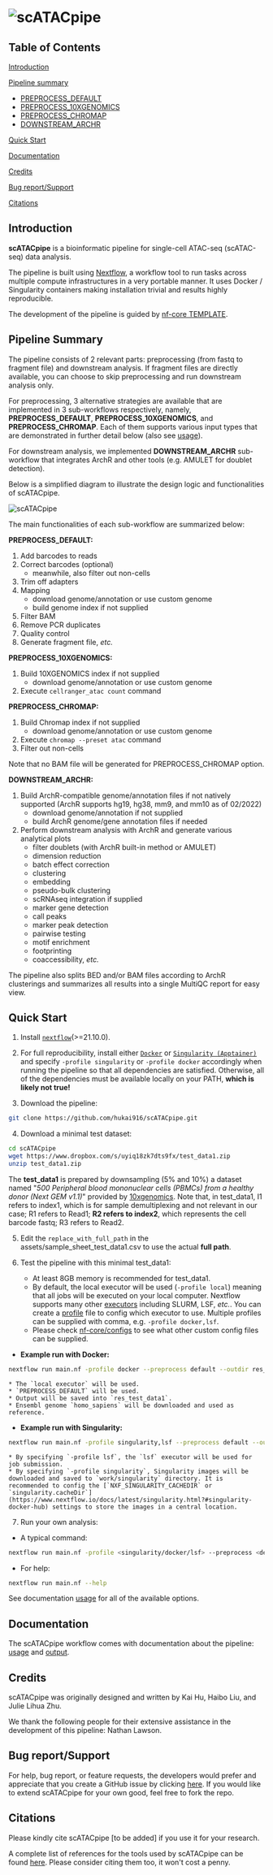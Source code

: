 # ![scATACpipe](docs/images/scATACpipe.png)

## Table of Contents
[Introduction](https://github.com/hukai916/scATACpipe/#introduction)

[Pipeline summary](https://github.com/hukai916/scATACpipe/#pipeline-summary)
- [PREPROCESS_DEFAULT](https://github.com/hukai916/scATACpipe/#preprocess_default)
- [PREPROCESS_10XGENOMICS](https://github.com/hukai916/scATACpipe/#preprocess_10xgenomics)
- [PREPROCESS_CHROMAP](https://github.com/hukai916/scATACpipe/#preprocess_chromap)
- [DOWNSTREAM_ARCHR](https://github.com/hukai916/scATACseqflow/#downstream_archr)

[Quick Start](https://github.com/hukai916/scATACpipe/#quick-start)

[Documentation](https://github.com/hukai916/scATACpipe/#documentation)

[Credits](https://github.com/hukai916/scATACpipe/#credits)

[Bug report/Support](https://github.com/hukai916/scATACpipe/#support)

[Citations](https://github.com/hukai916/scATACpipe/#citations)

## Introduction

**scATACpipe** is a bioinformatic pipeline for single-cell ATAC-seq (scATAC-seq) data analysis.

The pipeline is built using [Nextflow](https://www.nextflow.io), a workflow tool to run tasks across multiple compute infrastructures in a very portable manner. It uses Docker / Singularity containers making installation trivial and results highly reproducible.

The development of the pipeline is guided by  [nf-core TEMPLATE](https://github.com/nf-core/tools/tree/master/nf_core/pipeline-template).

## Pipeline Summary

The pipeline consists of 2 relevant parts: preprocessing (from fastq to fragment file) and downstream analysis. If fragment files are directly available, you can choose to skip preprocessing and run downstream analysis only.

For preprocessing, 3 alternative strategies are available that are implemented in 3 sub-workflows respectively, namely, **PREPROCESS_DEFAULT**, **PREPROCESS_10XGENOMICS**, and **PREPROCESS_CHROMAP**. Each of them supports various input types that are demonstrated in further detail below (also see [usage](https://github.com/hukai916/scATACpipe/blob/main/docs/usage.md)).

For downstream analysis, we implemented **DOWNSTREAM_ARCHR** sub-workflow that integrates ArchR and other tools (e.g. AMULET for doublet detection).

Below is a simplified diagram to illustrate the design logic and functionalities of scATACpipe.

![scATACpipe](docs/images/scATACpipe_workflow.svg)

The main functionalities of each sub-workflow are summarized below:

**PREPROCESS_DEFAULT:**
1. Add barcodes to reads
2. Correct barcodes (optional)
    * meanwhile, also filter out non-cells
3. Trim off adapters
4. Mapping
    * download genome/annotation or use custom genome
    * build genome index if not supplied
5. Filter BAM
6. Remove PCR duplicates
7. Quality control
8. Generate fragment file, *etc.*

**PREPROCESS_10XGENOMICS:**
1. Build 10XGENOMICS index if not supplied
    * download genome/annotation or use custom genome
2. Execute `cellranger_atac count` command

**PREPROCESS_CHROMAP:**
1. Build Chromap index if not supplied
    * download genome/annotation or use custom genome
2. Execute `chromap --preset atac` command
3. Filter out non-cells

Note that no BAM file will be generated for PREPROCESS_CHROMAP option.

**DOWNSTREAM_ARCHR:**
1. Build ArchR-compatible genome/annotation files if not natively supported (ArchR supports hg19, hg38, mm9, and mm10 as of 02/2022)
    * download genome/annotation if not supplied
    * build ArchR genome/gene annotation files if needed
2. Perform downstream analysis with ArchR and generate various analytical plots
    * filter doublets (with ArchR built-in method or AMULET)
    * dimension reduction
    * batch effect correction
    * clustering
    * embedding
    * pseudo-bulk clustering
    * scRNAseq integration if supplied
    * marker gene detection
    * call peaks
    * marker peak detection
    * pairwise testing
    * motif enrichment
    * footprinting
    * coaccessibility, *etc.*


The pipeline also splits BED and/or BAM files according to ArchR clusterings and summarizes all results into a single MultiQC report for easy view.

## Quick Start

1. Install [`nextflow`](https://nf-co.re/usage/installation)(>=21.10.0).

2. For full reproducibility, install either [`Docker`](https://docs.docker.com/engine/installation/) or [`Singularity (Apptainer)`](https://www.sylabs.io/guides/3.0/user-guide/) and specify `-profile singularity` or `-profile docker` accordingly when running the pipeline so that all dependencies are satisfied. Otherwise, all of the dependencies must be available locally on your PATH, **which is likely not true!**

3. Download the pipeline:
```bash
git clone https://github.com/hukai916/scATACpipe.git
```

4. Download a minimal test dataset:
```bash
cd scATACpipe
wget https://www.dropbox.com/s/uyiq18zk7dts9fx/test_data1.zip
unzip test_data1.zip
```
  The **test_data1** is prepared by downsampling (5% and 10%) a dataset named "*500 Peripheral blood mononuclear cells (PBMCs) from a healthy donor (Next GEM v1.1)*" provided by [10xgenomics](https://www.10xgenomics.com/resources/datasets?query=&page=1&configure%5Bfacets%5D%5B0%5D=chemistryVersionAndThroughput&configure%5Bfacets%5D%5B1%5D=pipeline.version&configure%5BhitsPerPage%5D=500&menu%5Bproducts.name%5D=Single%20Cell%20ATAC). Note that, in test_data1, I1 refers to index1, which is for sample demultiplexing and not relevant in our case; R1 refers to Read1; **R2 refers to index2**, which represents the cell barcode fastq; R3 refers to Read2.

5. Edit the `replace_with_full_path` in the assets/sample_sheet_test_data1.csv to use the actual **full path**.

6. Test the pipeline with this minimal test_data1:
    * At least 8GB memory is recommended for test_data1.
    * By default, the local executor will be used (`-profile local`) meaning that all jobs will be executed on your local computer.  Nextflow supports many other [executors](https://www.nextflow.io/docs/latest/executor.html) including SLURM, LSF, *etc.*. You can create a [profile](https://www.nextflow.io/docs/latest/config.html?highlight=profile#config-profiles) file to config which executor to use. Multiple profiles can be supplied with comma, e.g. `-profile docker,lsf`.
    * Please check [nf-core/configs](https://github.com/nf-core/configs#documentation) to see what other custom config files can be supplied.

  * **Example run with Docker:**
  ```bash
  nextflow run main.nf -profile docker --preprocess default --outdir res_test_data1 --input_fastq assets/sample_sheet_test_data1.csv --ref_fasta_ensembl homo_sapiens --species_latin_name 'homo sapiens'
  ```
    * The `local executor` will be used.
    * `PREPROCESS_DEFAULT` will be used.
    * Output will be saved into `res_test_data1`.
    * Ensembl genome `homo_sapiens` will be downloaded and used as reference.

 - **Example run with Singularity:**
```bash
nextflow run main.nf -profile singularity,lsf --preprocess default --outdir res_test_data1 --input_fastq assets/sample_sheet_test_data1.csv --ref_fasta_ensembl homo_sapiens --species_latin_name 'homo sapiens'
```
    * By specifying `-profile lsf`, the `lsf` executor will be used for job submission.
    * By specifying `-profile singularity`, Singularity images will be downloaded and saved to `work/singularity` directory. It is recommended to config the [`NXF_SINGULARITY_CACHEDIR` or `singularity.cacheDir`](https://www.nextflow.io/docs/latest/singularity.html?#singularity-docker-hub) settings to store the images in a central location.

7. Run your own analysis:
 - A typical command:
 ```bash
 nextflow run main.nf -profile <singularity/docker/lsf> --preprocess <default/10xgenomics/chromap> --outdir <path_to_result_dir> --input_fastq <path_to_samplesheet> --ref_fasta_ensembl <ENSEMBL_genome_name> --species_latin_name <e.g. 'homo sapiens'>
 ```
 - For help:
 ```bash
 nextflow run main.nf --help
 ```

See documentation [usage](https://github.com/hukai916/scATACpipe/blob/main/docs/usage.md) for all of the available options.

## Documentation

The scATACpipe workflow comes with documentation about the pipeline: [usage](https://github.com/hukai916/scATACpipe/blob/main/docs/usage.md) and [output](https://github.com/hukai916/scATACpipe/blob/main/docs/output.md).

## Credits

scATACpipe was originally designed and written by Kai Hu, Haibo Liu, and Julie Lihua Zhu.

We thank the following people for their extensive assistance in the development
of this pipeline: Nathan Lawson.

## Bug report/Support

For help, bug report, or feature requests, the developers would prefer and appreciate that you create a GitHub issue by clicking [here](https://github.com/hukai916/scATACpipe/issues/new/choose).
If you would like to extend scATACpipe for your own good, feel free to fork the repo.

## Citations
<!-- TODO If you use scATACpipe for your analysis, please cite it using the following doi: [](https://) -->
Please kindly cite scATACpipe [to be added] if you use it for your research.

A complete list of references for the tools used by scATACpipe can be found [here](https://github.com/hukai916/scATACpipe/docs/module_software.xlsx). Please consider citing them too, it won't cost a penny.
